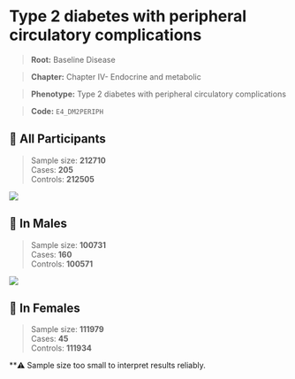 # Type 2 diabetes with peripheral circulatory complications

> **Root:** Baseline Disease  

> **Chapter:** Chapter IV- Endocrine and metabolic  

> **Phenotype:** Type 2 diabetes with peripheral circulatory complications  

> **Code:** `E4_DM2PERIPH`

## 🧪 All Participants  
> Sample size: **212710**  
> Cases: **205**  
> Controls: **212505**
<img src="/Disease/Figures/ALL/Incidence/E4_DM2PERIPH.png"/>
<CsvTable src="/public/Disease/Data/ALL/Incidence/COX_E4_DM2PERIPH.csv" label="🔍 View full results" />

## 👨 In Males  
> Sample size: **100731**  
> Cases: **160**  
> Controls: **100571**
<img src="/Disease/Figures/Male/Incidence/E4_DM2PERIPH.png"/>
<CsvTable src="/public/Disease/Data/Male/Incidence/COX_E4_DM2PERIPH.csv" label="🔍 View full results" />

## 👩 In Females  
> Sample size: **111979**  
> Cases: **45**  
> Controls: **111934**

**⚠️ Sample size too small to interpret results reliably.

